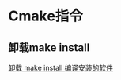 <!--
 * @Description指令
 * @Version: 1.0
 * @Author: dalao_li
 * @Email: dalao_li@163.com
 * @Date: 2023-09-16 16:02:42
 * @LastEditors: dalao_li
 * @LastEditTime: 2023-09-16 16:07:17
-->

# Cmake指令

## 卸载make install

[卸载 make install 编译安装的软件](https://blog.csdn.net/reasonyuanrobot/article/details/106732047)